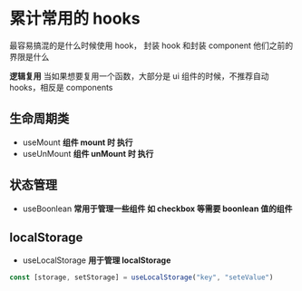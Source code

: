 # 累计常用的 hooks

最容易搞混的是什么时候使用 hook，
封装 hook 和封装 component 他们之前的界限是什么

**逻辑复用**
当如果想要复用一个函数，大部分是 ui 组件的时候，不推荐自动 hooks，相反是 components

## 生命周期类

- useMount
  **组件 mount 时 执行**
- useUnMount
  **组件 unMount 时 执行**

## 状态管理

- useBoonlean
  **常用于管理一些组件 如 checkbox 等需要 boonlean 值的组件**

## localStorage

- useLocalStorage
  **用于管理 localStorage**

```js
const [storage, setStorage] = useLocalStorage("key", "seteValue")
```
